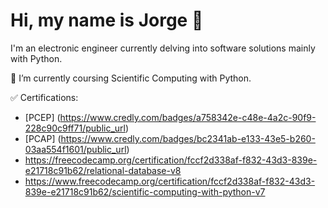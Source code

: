 # Hi, my name is Jorge 👋
I'm an electronic engineer currently delving into software solutions mainly with Python.   
   
🌱 I’m currently coursing Scientific Computing with Python.   
   
✅ Certifications:
- [PCEP] (https://www.credly.com/badges/a758342e-c48e-4a2c-90f9-228c90c9ff71/public_url)
- [PCAP] (https://www.credly.com/badges/bc2341ab-e133-43e5-b260-03aa554f1601/public_url)
- https://freecodecamp.org/certification/fccf2d338af-f832-43d3-839e-e21718c91b62/relational-database-v8
- https://www.freecodecamp.org/certification/fccf2d338af-f832-43d3-839e-e21718c91b62/scientific-computing-with-python-v7


<!---
jmonti-gh/jmonti-gh is a ✨ special ✨ repository because its `README.md` (this file) appears on your GitHub profile.
You can click the Preview link to take a look at your changes.
--->

